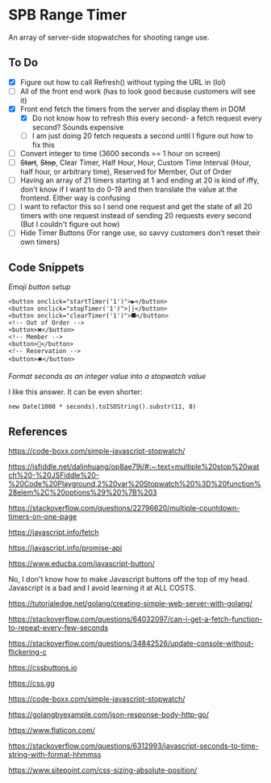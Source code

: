 # SPB Range Timer

An array of server-side stopwatches for shooting range use.

## To Do

- [x] Figure out how to call Refresh() without typing the URL in (lol)
- [ ] All of the front end work (has to look good because customers will see it)
- [x] Front end fetch the timers from the server and display them in DOM
  - [x] Do not know how to refresh this every second- a fetch request every second? Sounds expensive
  - [ ] I am just doing 20 fetch requests a second until I figure out how to fix this
- [ ] Convert integer to time (3600 seconds == 1 hour on screen)
- [ ] ~~Start~~, ~~Stop~~, Clear Timer, Half Hour, Hour, Custom Time Interval (Hour, half hour, or arbitrary time),  Reserved for Member, Out of Order
- [ ] Having an array of 21 timers starting at 1 and ending at 20 is kind of iffy, don't know if I want to do 0-19 and then translate the value at the frontend. Either way is confusing
- [ ] I want to refactor this so I send one request and get the state of all 20 timers with one request instead of sending 20 requests every second (But I couldn't figure out how)
- [ ] Hide Timer Buttons (For range use, so savvy customers don't reset their own timers)

## Code Snippets

*Emoji button setup*
```     
<button onclick="startTimer('1')">▶</button>
<button onclick="stopTimer('1')">||</button>
<button onclick="clearTimer('1')">⯀</button>
<!-- Out of Order -->
<button>❌</button>
<!-- Member -->
<button>🤴</button>
<!-- Reservation -->
<button>🛎</button>
```

*Format seconds as an integer value into a stopwatch value*

I like this answer. It can be even shorter: 
```
new Date(1000 * seconds).toISOString().substr(11, 8)
```

## References

https://code-boxx.com/simple-javascript-stopwatch/

https://jsfiddle.net/dalinhuang/op8ae79j/#:~:text=multiple%20stop%20watch%20-%20JSFiddle%20-%20Code%20Playground,2%20var%20Stopwatch%20%3D%20function%28elem%2C%20options%29%20%7B%203

https://stackoverflow.com/questions/22796620/multiple-countdown-timers-on-one-page

https://javascript.info/fetch

https://javascript.info/promise-api

https://www.educba.com/javascript-button/ 

No, I don't know how to make Javascript buttons off the top of my head. Javascript is a bad and I avoid learning it at ALL COSTS.

https://tutorialedge.net/golang/creating-simple-web-server-with-golang/

https://stackoverflow.com/questions/64032097/can-i-get-a-fetch-function-to-repeat-every-few-seconds

https://stackoverflow.com/questions/34842526/update-console-without-flickering-c

https://cssbuttons.io

https://css.gg

https://code-boxx.com/simple-javascript-stopwatch/

https://golangbyexample.com/json-response-body-http-go/

https://www.flaticon.com/

https://stackoverflow.com/questions/6312993/javascript-seconds-to-time-string-with-format-hhmmss

https://www.sitepoint.com/css-sizing-absolute-position/